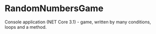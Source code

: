# RandomNumbersGame
Console application (NET Core 3.1) - game, written by many conditions, loops and a method.
